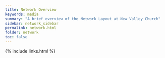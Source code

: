 ```yaml
---
title: Network Overview
keywords: media
summary: "A brief overview of the Network Layout at New Valley Church"
sidebar: network_sidebar
permalink: network.html
folder: network
toc: false
---
```



{% include links.html %}
